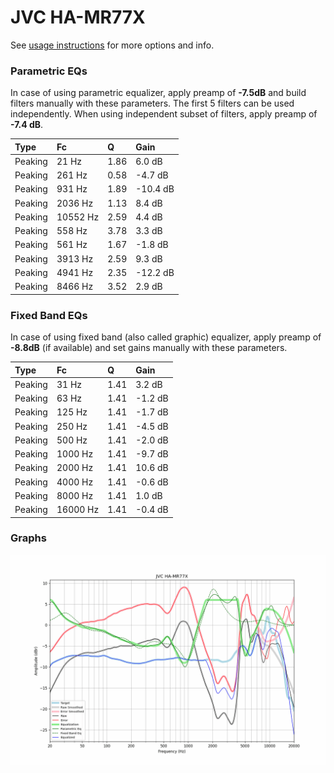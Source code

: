 # JVC HA-MR77X
See [usage instructions](https://github.com/jaakkopasanen/AutoEq#usage) for more options and info.

### Parametric EQs
In case of using parametric equalizer, apply preamp of **-7.5dB** and build filters manually
with these parameters. The first 5 filters can be used independently.
When using independent subset of filters, apply preamp of **-7.4 dB**.

| Type    | Fc       |    Q | Gain     |
|:--------|:---------|:-----|:---------|
| Peaking | 21 Hz    | 1.86 | 6.0 dB   |
| Peaking | 261 Hz   | 0.58 | -4.7 dB  |
| Peaking | 931 Hz   | 1.89 | -10.4 dB |
| Peaking | 2036 Hz  | 1.13 | 8.4 dB   |
| Peaking | 10552 Hz | 2.59 | 4.4 dB   |
| Peaking | 558 Hz   | 3.78 | 3.3 dB   |
| Peaking | 561 Hz   | 1.67 | -1.8 dB  |
| Peaking | 3913 Hz  | 2.59 | 9.3 dB   |
| Peaking | 4941 Hz  | 2.35 | -12.2 dB |
| Peaking | 8466 Hz  | 3.52 | 2.9 dB   |

### Fixed Band EQs
In case of using fixed band (also called graphic) equalizer, apply preamp of **-8.8dB**
(if available) and set gains manually with these parameters.

| Type    | Fc       |    Q | Gain    |
|:--------|:---------|:-----|:--------|
| Peaking | 31 Hz    | 1.41 | 3.2 dB  |
| Peaking | 63 Hz    | 1.41 | -1.2 dB |
| Peaking | 125 Hz   | 1.41 | -1.7 dB |
| Peaking | 250 Hz   | 1.41 | -4.5 dB |
| Peaking | 500 Hz   | 1.41 | -2.0 dB |
| Peaking | 1000 Hz  | 1.41 | -9.7 dB |
| Peaking | 2000 Hz  | 1.41 | 10.6 dB |
| Peaking | 4000 Hz  | 1.41 | -0.6 dB |
| Peaking | 8000 Hz  | 1.41 | 1.0 dB  |
| Peaking | 16000 Hz | 1.41 | -0.4 dB |

### Graphs
![](./JVC%20HA-MR77X.png)